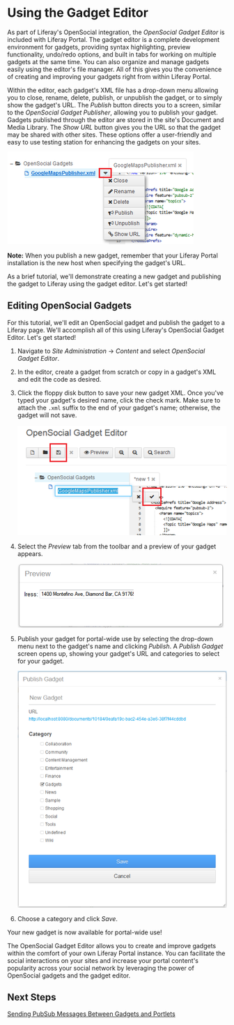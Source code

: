 # Using the Gadget Editor [](id=using-the-gadget-editor-lp-6-2-develop-tutorial)

As part of Liferay's OpenSocial integration, the *OpenSocial Gadget Editor* is
included with Liferay Portal. The gadget editor is a complete development
environment for gadgets, providing syntax highlighting, preview functionality,
undo/redo options, and built in tabs for working on multiple gadgets at the same
time. You can also organize and manage gadgets easily using the editor's file
manager. All of this gives you the convenience of creating and improving your
gadgets right from within Liferay Portal.

Within the editor, each gadget's XML file has a drop-down menu allowing you to
close, rename, delete, publish, or unpublish the gadget, or to simply show the
gadget's URL. The *Publish* button directs you to a screen, similar to the
*OpenSocial Gadget Publisher*, allowing you to publish your gadget. Gadgets
published through the editor are stored in the site's Document and Media
Library. The *Show URL* button gives you the URL so that the gadget may be
shared with other sites. These options offer a user-friendly and easy to use
testing station for enhancing the gadgets on your sites.

![Figure 1: The drop-down menu can be easily found to the right of your XML file.](../../images/opensocial-39.png)

**Note:** When you publish a new gadget, remember that your Liferay Portal
installation is the new host when specifying the gadget's URL.

As a brief tutorial, we'll demonstrate creating a new gadget and publishing the
gadget to Liferay using the gadget editor. Let's get started!
 
## Editing OpenSocial Gadgets [](id=editing-opensocial-gadgets-lp-6-2-develop-tutorial)

For this tutorial, we'll edit an OpenSocial gadget and publish the gadget to a
Liferay page. We'll accomplish all of this using Liferay's OpenSocial Gadget
Editor. Let's get started!

1. Navigate to *Site Administration* &rarr; *Content* and select *OpenSocial
   Gadget Editor*.

2. In the editor, create a gadget from scratch or copy in a gadget's XML and
   edit the code as desired.

3. Click the floppy disk button to save your new gadget XML. Once you've typed
   your gadget's desired name, click the check mark. Make sure to attach the
   `.xml` suffix to the end of your gadget's name; otherwise, the gadget will
   not save.

    ![Figure 2: It is easy to insert gadget content into Liferay's *OpenSocial Gadget Editor* and save it as an OpenSocial gadget.](../../images/opensocial-31.png)

4. Select the *Preview* tab from the toolbar and a preview of your gadget
   appears.

    ![Figure 3: The *Preview* tab displays what your gadget would look like if it was added to a Liferay page.](../../images/opensocial-32.png)

5. Publish your gadget for portal-wide use by selecting the drop-down menu next
   to the gadget's name and clicking *Publish*. A *Publish Gadget* screen opens
   up, showing your gadget's URL and categories to select for your gadget.

    ![Figure 4: A *Publish Gadget* window displays your gadget's URL and a host of categories for you to consider for your gadget.](../../images/opensocial-36.png)

9.  Choose a category and click *Save*.

Your new gadget is now available for portal-wide use!

The OpenSocial Gadget Editor allows you to create and improve gadgets within the
comfort of your own Liferay Portal instance. You can facilitate the social
interactions on your sites and increase your portal content's popularity across
your social network by leveraging the power of OpenSocial gadgets and the gadget
editor.

## Next Steps 

[Sending PubSub Messages Between Gadgets and Portlets](https://www-ldn.liferay.com/develop/tutorials/-/knowledge_base/sending-pubsub-messages-between-gadgets-and-portlet-lp-6-2-develop-tutorial)
